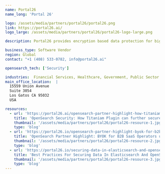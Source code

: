 ```yaml
---
name: Portal26
name_long: 'Portal 26'

logo: /assets/media/partners/portal26/portal26.png
link: https://portal26.ai/
logo_large: /assets/media/partners/portal26/portal26-logo-large.png

description: Portal26 provides encryption based data protection for big data stores such as AWS S3, OpenSearch, Redshift etc. Portal26 also leverages the above encryption to provide a SaaS platform for customers to monitor and understand data security risks in the GenAI usage within the enterprise.

business_type: Software Vendor
region: Global
contact: "+1 (408) 533-0782, info@portal26.ai"

opensearch_tech: ['Security']

industries:  Financial Services, Healthcare, Government, Public Sector
main_office_location:  |
  15559 Union Avenue
  Suite 3054
  Los Gatos CA 95032
  USA

resources:
  - url: 'https://portal26.ai/opensearch-partner-highlight-how-titaniam-arcus-can-further-secure-your-opensearch-deployment/'
    title: 'OpenSearch Security: How Titaniam Plugin can further secure your OpenSearch Deployment'
    thumbnail: '/assets/media/partners/portal26/portal26-resource-1.jpg'
    type: 'blog'
  - url: 'https://portal26.io/opensearch-partner-highlight-byok-for-b2b-saas-operators-using-opensearch/'
    title: 'OpenSearch Partner Highlight: BYOK for B2B SaaS Operators using OpenSearch'
    thumbnail: '/assets/media/partners/portal26/portal26-resource-2.jpg'
    type: 'blog'
  - url: 'https://portal26.io/securing-data-in-elasticsearch-and-opensearch/'
    title: 'Best Practices For Securing Data In Elasticsearch And OpenSearch'
    thumbnail: '/assets/media/partners/portal26/portal26-resource-3.jpg'
    type: 'blog'
---
```

